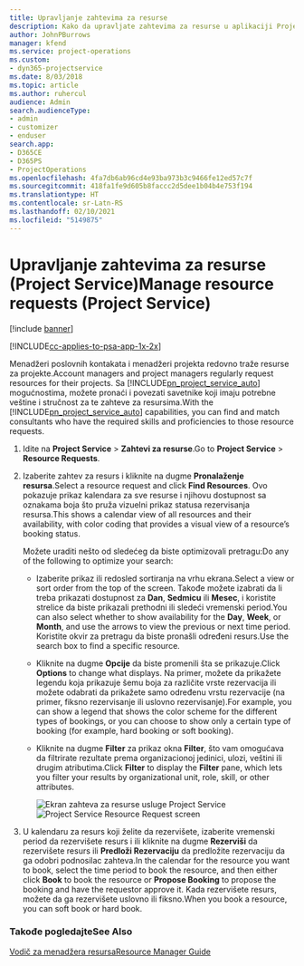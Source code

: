 ```yaml
---
title: Upravljanje zahtevima za resurse
description: Kako da upravljate zahtevima za resurse u aplikaciji Project Service
author: JohnPBurrows
manager: kfend
ms.service: project-operations
ms.custom:
- dyn365-projectservice
ms.date: 8/03/2018
ms.topic: article
ms.author: ruhercul
audience: Admin
search.audienceType:
- admin
- customizer
- enduser
search.app:
- D365CE
- D365PS
- ProjectOperations
ms.openlocfilehash: 4fa7db6ab96cd4e93ba973b3c9466fe12ed57c7f
ms.sourcegitcommit: 418fa1fe9d605b8faccc2d5dee1b04b4e753f194
ms.translationtype: HT
ms.contentlocale: sr-Latn-RS
ms.lasthandoff: 02/10/2021
ms.locfileid: "5149875"
---
```

# <a name="manage-resource-requests-project-service"></a><span data-ttu-id="b6d8b-103">Upravljanje zahtevima za resurse (Project Service)</span><span class="sxs-lookup"><span data-stu-id="b6d8b-103">Manage resource requests (Project Service)</span></span>

[!include [banner](../includes/psa-now-project-operations.md)]

[!INCLUDE[cc-applies-to-psa-app-1x-2x](../includes/cc-applies-to-psa-app-1x-2x.md)]

<span data-ttu-id="b6d8b-104">Menadžeri poslovnih kontakata i menadžeri projekta redovno traže resurse za projekte.</span><span class="sxs-lookup"><span data-stu-id="b6d8b-104">Account managers and project managers regularly request resources for their projects.</span></span> <span data-ttu-id="b6d8b-105">Sa [!INCLUDE[pn_project_service_auto](../includes/pn-project-service-auto.md)] mogućnostima, možete pronaći i povezati savetnike koji imaju potrebne veštine i stručnost za te zahteve za resursima.</span><span class="sxs-lookup"><span data-stu-id="b6d8b-105">With the [!INCLUDE[pn_project_service_auto](../includes/pn-project-service-auto.md)] capabilities, you can find and match consultants who have the required skills and proficiencies to those resource requests.</span></span>  
  
1. <span data-ttu-id="b6d8b-106">Idite na **Project Service** > **Zahtevi za resurse**.</span><span class="sxs-lookup"><span data-stu-id="b6d8b-106">Go to **Project Service** > **Resource Requests**.</span></span>  
  
2. <span data-ttu-id="b6d8b-107">Izaberite zahtev za resurs i kliknite na dugme **Pronalaženje resursa**.</span><span class="sxs-lookup"><span data-stu-id="b6d8b-107">Select a resource request and click **Find Resources**.</span></span> <span data-ttu-id="b6d8b-108">Ovo pokazuje prikaz kalendara za sve resurse i njihovu dostupnost sa oznakama boja što pruža vizuelni prikaz statusa rezervisanja resursa.</span><span class="sxs-lookup"><span data-stu-id="b6d8b-108">This shows a calendar view of all resources and their availability, with color coding that provides a visual view of a resource’s booking status.</span></span>  
  
    <span data-ttu-id="b6d8b-109">Možete uraditi nešto od sledećeg da biste optimizovali pretragu:</span><span class="sxs-lookup"><span data-stu-id="b6d8b-109">Do any of the following to optimize your search:</span></span>  
  
   -   <span data-ttu-id="b6d8b-110">Izaberite prikaz ili redosled sortiranja na vrhu ekrana.</span><span class="sxs-lookup"><span data-stu-id="b6d8b-110">Select a view or sort order from the top of the screen.</span></span> <span data-ttu-id="b6d8b-111">Takođe možete izabrati da li treba prikazati dostupnost za **Dan**, **Sedmicu** ili **Mesec**, i koristite strelice da biste prikazali prethodni ili sledeći vremenski period.</span><span class="sxs-lookup"><span data-stu-id="b6d8b-111">You can also select whether to show availability for the **Day**, **Week**, or **Month**, and use the arrows to view the previous or next time period.</span></span> <span data-ttu-id="b6d8b-112">Koristite okvir za pretragu da biste pronašli određeni resurs.</span><span class="sxs-lookup"><span data-stu-id="b6d8b-112">Use the search box to find a specific resource.</span></span>  
  
   -   <span data-ttu-id="b6d8b-113">Kliknite na dugme **Opcije** da biste promenili šta se prikazuje.</span><span class="sxs-lookup"><span data-stu-id="b6d8b-113">Click **Options** to change what displays.</span></span> <span data-ttu-id="b6d8b-114">Na primer, možete da prikažete legendu koja prikazuje šemu boja za različite vrste rezervacija ili možete odabrati da prikažete samo određenu vrstu rezervacije (na primer, fiksno rezervisanje ili uslovno rezervisanje).</span><span class="sxs-lookup"><span data-stu-id="b6d8b-114">For example, you can show a legend that shows the color scheme for the different types of bookings, or you can choose to show only a certain type of booking (for example, hard booking or soft booking).</span></span>  
  
   -   <span data-ttu-id="b6d8b-115">Kliknite na dugme **Filter** za prikaz okna **Filter**, što vam omogućava da filtrirate rezultate prema organizacionoj jedinici, ulozi, veštini ili drugim atributima.</span><span class="sxs-lookup"><span data-stu-id="b6d8b-115">Click **Filter** to display the **Filter** pane, which lets you filter your results by organizational unit, role, skill, or other attributes.</span></span>  
  
       <span data-ttu-id="b6d8b-116">![Ekran zahteva za resurse usluge Project Service](../psa/media/project-service-resource-request-screen.png "Ekran zahteva za resurse usluge Project Service")</span><span class="sxs-lookup"><span data-stu-id="b6d8b-116">![Project Service Resource Request screen](../psa/media/project-service-resource-request-screen.png "Project Service Resource Request screen")</span></span>  
  
3. <span data-ttu-id="b6d8b-117">U kalendaru za resurs koji želite da rezervišete, izaberite vremenski period da rezervišete resurs i ili kliknite na dugme **Rezerviši** da rezervišete resurs ili **Predloži Rezervaciju** da predložite rezervaciju da ga odobri podnosilac zahteva.</span><span class="sxs-lookup"><span data-stu-id="b6d8b-117">In the calendar for the resource you want to book, select the time period to book the resource, and then either click **Book** to book the resource or **Propose Booking** to propose the booking and have the requestor approve it.</span></span> <span data-ttu-id="b6d8b-118">Kada rezervišete resurs, možete da ga rezervišete uslovno ili fiksno.</span><span class="sxs-lookup"><span data-stu-id="b6d8b-118">When you book a resource, you can soft book or hard book.</span></span>  
  
### <a name="see-also"></a><span data-ttu-id="b6d8b-119">Takođe pogledajte</span><span class="sxs-lookup"><span data-stu-id="b6d8b-119">See Also</span></span>  
 [<span data-ttu-id="b6d8b-120">Vodič za menadžera resursa</span><span class="sxs-lookup"><span data-stu-id="b6d8b-120">Resource Manager Guide</span></span>](../psa/resource-manager-guide.md)
